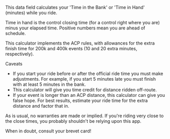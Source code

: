 This data field calculates your 'Time in the Bank' or 'Time in Hand' (minutes) while you ride.

Time in hand is the control closing time (for a control right where you are) minus your elapsed time.  Positive numbers mean you are ahead of schedule.

This calculator implements the ACP rules, with allowances for the extra finish time for 200k and 400k events (10 and 20 extra minutes, respectively). 

Caveats 
- If you start your ride before or after the official ride time you must make adjustments.
For example, if you start 5 minutes late you must finish with at least 5 minutes in the bank.
- This calculator will give you time credit for distance ridden off-route.
- If your event is longer than an ACP distance, this calculator can give you false hope.   For best results, estimate your ride time for the extra distance and factor that in.   

As is usual, no warranties are made or implied.  If you're riding very close to the close times, you probably shouldn't be relying upon this app.

When in doubt, consult your brevet card!

